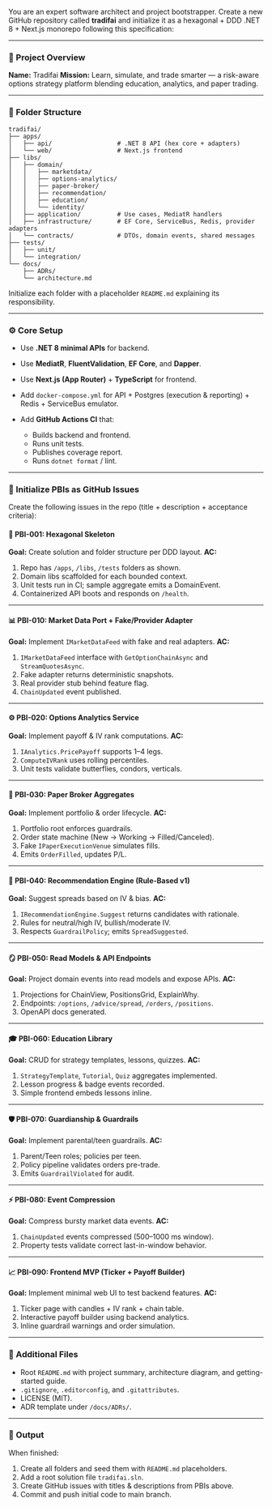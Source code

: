 You are an expert software architect and project bootstrapper.
Create a new GitHub repository called **tradifai** and initialize it as a hexagonal + DDD .NET 8 + Next.js monorepo following this specification:

---

### 🧱 Project Overview

**Name:** Tradifai
**Mission:** Learn, simulate, and trade smarter — a risk-aware options strategy platform blending education, analytics, and paper trading.

---

### 📁 Folder Structure

```
tradifai/
├── apps/
│   ├── api/                  # .NET 8 API (hex core + adapters)
│   └── web/                  # Next.js frontend
├── libs/
│   ├── domain/
│   │   ├── marketdata/
│   │   ├── options-analytics/
│   │   ├── paper-broker/
│   │   ├── recommendation/
│   │   ├── education/
│   │   └── identity/
│   ├── application/          # Use cases, MediatR handlers
│   ├── infrastructure/       # EF Core, ServiceBus, Redis, provider adapters
│   └── contracts/            # DTOs, domain events, shared messages
├── tests/
│   ├── unit/
│   └── integration/
└── docs/
    ├── ADRs/
    └── architecture.md
```

Initialize each folder with a placeholder `README.md` explaining its responsibility.

---

### ⚙️ Core Setup

* Use **.NET 8 minimal APIs** for backend.
* Use **MediatR**, **FluentValidation**, **EF Core**, and **Dapper**.
* Use **Next.js (App Router)** + **TypeScript** for frontend.
* Add `docker-compose.yml` for API + Postgres (execution & reporting) + Redis + ServiceBus emulator.
* Add **GitHub Actions CI** that:

  * Builds backend and frontend.
  * Runs unit tests.
  * Publishes coverage report.
  * Runs `dotnet format` / lint.

---

### 🧩 Initialize PBIs as GitHub Issues

Create the following issues in the repo (title + description + acceptance criteria):

#### 🧱 PBI-001: Hexagonal Skeleton

**Goal:** Create solution and folder structure per DDD layout.
**AC:**

1. Repo has `/apps`, `/libs`, `/tests` folders as shown.
2. Domain libs scaffolded for each bounded context.
3. Unit tests run in CI; sample aggregate emits a DomainEvent.
4. Containerized API boots and responds on `/health`.

---

#### 📊 PBI-010: Market Data Port + Fake/Provider Adapter

**Goal:** Implement `IMarketDataFeed` with fake and real adapters.
**AC:**

1. `IMarketDataFeed` interface with `GetOptionChainAsync` and `StreamQuotesAsync`.
2. Fake adapter returns deterministic snapshots.
3. Real provider stub behind feature flag.
4. `ChainUpdated` event published.

---

#### ⚙️ PBI-020: Options Analytics Service

**Goal:** Implement payoff & IV rank computations.
**AC:**

1. `IAnalytics.PricePayoff` supports 1–4 legs.
2. `ComputeIVRank` uses rolling percentiles.
3. Unit tests validate butterflies, condors, verticals.

---

#### 💼 PBI-030: Paper Broker Aggregates

**Goal:** Implement portfolio & order lifecycle.
**AC:**

1. Portfolio root enforces guardrails.
2. Order state machine (New → Working → Filled/Canceled).
3. Fake `IPaperExecutionVenue` simulates fills.
4. Emits `OrderFilled`, updates P/L.

---

#### 🧠 PBI-040: Recommendation Engine (Rule-Based v1)

**Goal:** Suggest spreads based on IV & bias.
**AC:**

1. `IRecommendationEngine.Suggest` returns candidates with rationale.
2. Rules for neutral/high IV, bullish/moderate IV.
3. Respects `GuardrailPolicy`; emits `SpreadSuggested`.

---

#### 🪞 PBI-050: Read Models & API Endpoints

**Goal:** Project domain events into read models and expose APIs.
**AC:**

1. Projections for ChainView, PositionsGrid, ExplainWhy.
2. Endpoints: `/options`, `/advice/spread`, `/orders`, `/positions`.
3. OpenAPI docs generated.

---

#### 🎓 PBI-060: Education Library

**Goal:** CRUD for strategy templates, lessons, quizzes.
**AC:**

1. `StrategyTemplate`, `Tutorial`, `Quiz` aggregates implemented.
2. Lesson progress & badge events recorded.
3. Simple frontend embeds lessons inline.

---

#### 🛡️ PBI-070: Guardianship & Guardrails

**Goal:** Implement parental/teen guardrails.
**AC:**

1. Parent/Teen roles; policies per teen.
2. Policy pipeline validates orders pre-trade.
3. Emits `GuardrailViolated` for audit.

---

#### ⚡ PBI-080: Event Compression

**Goal:** Compress bursty market data events.
**AC:**

1. `ChainUpdated` events compressed (500–1000 ms window).
2. Property tests validate correct last-in-window behavior.

---

#### 📈 PBI-090: Frontend MVP (Ticker + Payoff Builder)

**Goal:** Implement minimal web UI to test backend features.
**AC:**

1. Ticker page with candles + IV rank + chain table.
2. Interactive payoff builder using backend analytics.
3. Inline guardrail warnings and order simulation.

---

### 📜 Additional Files

* Root `README.md` with project summary, architecture diagram, and getting-started guide.
* `.gitignore`, `.editorconfig`, and `.gitattributes`.
* LICENSE (MIT).
* ADR template under `/docs/ADRs/`.

---

### 🧩 Output

When finished:

1. Create all folders and seed them with `README.md` placeholders.
2. Add a root solution file `tradifai.sln`.
3. Create GitHub issues with titles & descriptions from PBIs above.
4. Commit and push initial code to main branch.
